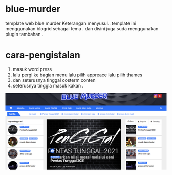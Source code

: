 # blue-murder
template web blue murder Keterangan menyusul..
template ini menggunakan blogrid sebagai tema .
dan disini juga suda menggunakan plugin tambahan .

# cara-pengistalan

 1. masuk word press 
 2. lalu pergi ke bagian menu lalu pilih appreace lalu pilih thames 
 3. dan seterusnya tinggal costerm conten 
 4. seterusnya tinggla masuk kakan .

![contoh-gambar](https://github.com/Msalisianto190027/blue-murder/blob/main/2021-06-24_08-24.png)
